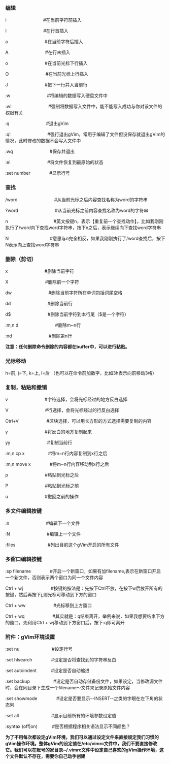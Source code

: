 ### 编辑
i &emsp;&emsp;&emsp;&emsp;&emsp;&emsp;&emsp;&emsp;#在当前字符前插入

I &emsp;&emsp;&emsp;&emsp;&emsp;&emsp;&emsp;&emsp;#在行首插入

a &emsp;&emsp;&emsp;&emsp;&emsp;&emsp;&emsp;&emsp;#在当前字符后插入

A &emsp;&emsp;&emsp;&emsp;&emsp;&emsp;&emsp;&emsp;#在行末插入

o &emsp;&emsp;&emsp;&emsp;&emsp;&emsp;&emsp;&emsp;#在当前光标下行插入

O &emsp;&emsp;&emsp;&emsp;&emsp;&emsp;&emsp;&emsp;#在当前光标上行插入

J &emsp;&emsp;&emsp;&emsp;&emsp;&emsp;&emsp;&emsp;#把下一行并入当前行

:w &emsp;&emsp;&emsp;&emsp;&emsp;&emsp;&emsp;&emsp;#将编辑的数据写入硬盘文件中

:w! &emsp;&emsp;&emsp;&emsp;&emsp;&emsp;&emsp;&emsp;#强制将数据写入文件中，能不能写入成功与你对该文件的权限有关

:q &emsp;&emsp;&emsp;&emsp;&emsp;&emsp;&emsp;&emsp;#退出gVim

:q! &emsp;&emsp;&emsp;&emsp;&emsp;&emsp;&emsp;&emsp;#强行退出gVim，常用于编辑了文件但没保存就退出gVim的情况，此时修改的数据不会写入文件中

:wq &emsp;&emsp;&emsp;&emsp;&emsp;&emsp;&emsp;&emsp;#保存并退出

:e! &emsp;&emsp;&emsp;&emsp;&emsp;&emsp;&emsp;&emsp;#将文件恢复到最原始的状态

:set number &emsp;&emsp;&emsp;&emsp;#显示行号

### 查找
/word &emsp;&emsp;&emsp;&emsp;&emsp;&emsp;&emsp;&emsp;#从当前光标之后内容查找名称为word的字符串

?word &emsp;&emsp;&emsp;&emsp;&emsp;&emsp;&emsp;&emsp;#从当前光标之前内容查找名称为word的字符串

n &emsp;&emsp;&emsp;&emsp;&emsp;&emsp;&emsp;&emsp;&emsp;&emsp;#英文按键n，表示【重复前一个查找动作】。比如我刚刚执行了/word向下查找word字符串，按下n之后，表示继续向下查找word字符串

N &emsp;&emsp;&emsp;&emsp;&emsp;&emsp;&emsp;&emsp;&emsp;#意思与n完全相反，如果我刚刚执行了/word查找后，按下N表示向上查找word字符串

### 删除（剪切）
x &emsp;&emsp;&emsp;&emsp;&emsp;&emsp;&emsp;&emsp;#删除当前字符

X &emsp;&emsp;&emsp;&emsp;&emsp;&emsp;&emsp;&emsp;#删除前一个字符

dw &emsp;&emsp;&emsp;&emsp;&emsp;&emsp;&emsp;&emsp;#删除当前字符所在单词包括词尾空格

dd &emsp;&emsp;&emsp;&emsp;&emsp;&emsp;&emsp;&emsp;#删除当前行

d$ &emsp;&emsp;&emsp;&emsp;&emsp;&emsp;&emsp;&emsp;#删除当前字符到本行尾（$是一个字符）

:m,n d &emsp;&emsp;&emsp;&emsp;&emsp;&emsp;&emsp;&emsp;#删除m~n行

:nd &emsp;&emsp;&emsp;&emsp;&emsp;&emsp;&emsp;&emsp;#删除第n行

**注意：任何删除命令删除的内容都在buffer中，可以进行粘贴。**

### 光标移动
h=前, j=下, k=上, l=后   （也可以在命令前加数字，比如3h表示向前移动3格）

### 复制，粘贴和撤销
v &emsp;&emsp;&emsp;&emsp;&emsp;&emsp;&emsp;&emsp;#字符选择，会将光标经过的地方反白选择

V &emsp;&emsp;&emsp;&emsp;&emsp;&emsp;&emsp;&emsp;#行选择，会将光标经过的行反白选择

Ctrl+V &emsp;&emsp;&emsp;&emsp;&emsp;&emsp;#区块选择，可以用长方形的方式选择需要复制的内容

y &emsp;&emsp;&emsp;&emsp;&emsp;&emsp;&emsp;&emsp;#将反白的地方复制起来

yy &emsp;&emsp;&emsp;&emsp;&emsp;&emsp;&emsp;&emsp;#复制当前行

:m,n cp x &emsp;&emsp;&emsp;&emsp;&emsp;#将m~n行内容复制到x行之后

:m,n move x &emsp;&emsp;&emsp;&emsp;#将m~n行内容移动到x行之后

p &emsp;&emsp;&emsp;&emsp;&emsp;&emsp;&emsp;&emsp;#粘贴到光标之后

P &emsp;&emsp;&emsp;&emsp;&emsp;&emsp;&emsp;&emsp;#粘贴到光标之前

u &emsp;&emsp;&emsp;&emsp;&emsp;&emsp;&emsp;&emsp;#撤回之前的操作

### 多文件编辑按键
:n &emsp;&emsp;&emsp;&emsp;&emsp;&emsp;&emsp;&emsp;#编辑下一个文件

:N &emsp;&emsp;&emsp;&emsp;&emsp;&emsp;&emsp;&emsp;#编辑上一个文件

:files &emsp;&emsp;&emsp;&emsp;&emsp;&emsp;&emsp;#列出目前这个gVim开启的所有文件

### 多窗口编辑按键
:sp filename &emsp;&emsp;&emsp;&emsp;#开启一个新窗口，如果有加filename,表示在新窗口开启一个新文件，否则表示两个窗口为同一个文件内容

Ctrl + wj &emsp;&emsp;&emsp;&emsp;&emsp;&emsp;#按键的按法是：先按下Ctrl不放，在按下w后放开所有的按键，然后再按下j,则光标可移动到下方的窗口

Ctrl + ww &emsp;&emsp;&emsp;&emsp;&emsp;&emsp;#光标移到上方窗口

Ctrl + wq &emsp;&emsp;&emsp;&emsp;&emsp;&emsp;#其实就是：q结束离开，举例来说，如果我想要结束下方的窗口，先利用Ctrl + wj移动到下方窗口后，按下:q即可离开

### 附件：gVim环境设置
:set nu &emsp;&emsp;&emsp;&emsp;&emsp;&emsp;&emsp;#设定行号

:set hlsearch &emsp;&emsp;&emsp;&emsp;#设定是否将查找到的字符串反白

:set autoindent &emsp;&emsp;&emsp;#设定是否自动缩进

:set backup &emsp;&emsp;&emsp;&emsp;&emsp;#设定是否自动存储备份文件，如果设定，当修改源文件时，会在同目录下生成一个filename～文件来记录原始文件内容

:set showmode &emsp;&emsp;&emsp;&emsp;#设定是否要显示--INSERT--之类的字眼在左下角的状态列

:set all &emsp;&emsp;&emsp;&emsp;&emsp;&emsp;&emsp;#显示目前所有的环境参数设定值

:syntax (off|on) &emsp;&emsp;&emsp;#是否根据程序相关语法显示不同颜色？

**为了不用每次都设定gVim环境，我们可以通过设定文件来直接规定我们习惯的gVim操作环境。整体gVim的设定值在/etc/vimrc文件中，我们不要直接修改它。我们可以在账号的家目录~/.vimrc文件中设定自己喜欢的gVim操作环境，这个文件默认不存在，需要你自己动手创建**
